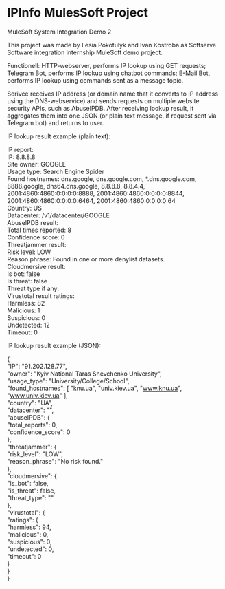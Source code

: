 # IPInfo MulesSoft Project
MuleSoft System Integration Demo 2


This project was made by Lesia Pokotulyk and Ivan Kostroba as Softserve Software integration internship MuleSoft demo project.

Functionell:
HTTP-webserver, performs IP lookup using GET requests;
Telegram Bot, performs IP lookup using chatbot commands;
E-Mail Bot, performs IP lookup using commands sent as a message topic.

Serivce receives IP address (or domain name that it converts to IP address using the DNS-webservice) and sends requests on multiple website security APIs, such as AbuseIPDB.
After receiving lookup result, it aggregates them into one JSON (or plain text message, if request sent via Telegram bot) and returns to user.

IP lookup result example (plain text):

IP report:   
IP: 8.8.8.8    
Site owner: GOOGLE    
Usage type: Search Engine Spider   
Found hostnames: dns.google, dns.google.com, *.dns.google.com, 8888.google, dns64.dns.google, 8.8.8.8, 8.8.4.4, 2001:4860:4860:0:0:0:0:8888, 2001:4860:4860:0:0:0:0:8844, 2001:4860:4860:0:0:0:0:6464, 2001:4860:4860:0:0:0:0:64   
Country: US    
Datacenter: /v1/datacenter/GOOGLE   
AbuseIPDB result:    
Total times reported: 8   
Confidence score: 0   
Threatjammer result:   
Risk level: LOW   
Reason phrase: Found in one or more denylist datasets.   
Cloudmersive result:   
Is bot: false   
Is threat: false   
Threat type if any:   
Virustotal result ratings:   
Harmless: 82   
Malicious: 1   
Suspicious: 0   
Undetected: 12   
Timeout: 0   

IP lookup result example (JSON):   

{   
  "IP": "91.202.128.77",   
  "owner": "Kyiv National Taras Shevchenko University",   
  "usage_type": "University/College/School",   
  "found_hostnames": [
    "knu.ua",
    "univ.kiev.ua",
    "www.knu.ua",
    "www.univ.kiev.ua"
  ],   
  "country": "UA",   
  "datacenter": "",   
  "abuseIPDB": {   
    "total_reports": 0,    
    "confidence_score": 0   
  },   
  "threatjammer": {    
    "risk_level": "LOW",   
    "reason_phrase": "No risk found."   
  },   
  "cloudmersive": {   
    "is_bot": false,   
    "is_threat": false,   
    "threat_type": ""   
  },   
  "virustotal": {   
    "ratings": {   
      "harmless": 94,   
      "malicious": 0,   
      "suspicious": 0,   
      "undetected": 0,   
      "timeout": 0   
    }   
  }   
}   
   

